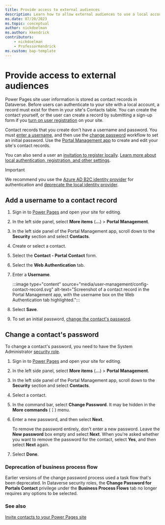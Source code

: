 ```yaml
---
title: Provide access to external audiences
description: Learn how to allow external audiences to use a local account to access sites you create with Microsoft Power Pages.
ms.date: 07/20/2023
ms.topic: conceptual
author: nickdoelman
ms.author: kkendrick
contributors:
    - nickdoelman
    - ProfessorKendrick
ms.custom: bap-template
---
```

# Provide access to external audiences

 Power Pages site user information is stored as contact records in Dataverse. Before users can authenticate to your site with a local account, a record must exist for them in your site's Contacts table. You can create the contact yourself, or the user can create a record by submitting a sign-up form if you [turn on user registration](authentication/set-authentication-identity.md#enable-or-disable-user-registration) on your site.

Contact records that you create don't have a username and password. You must [enter a username](#add-a-username-to-a-contact-record), and then use the [change password](#change-a-contacts-password) workflow to set an initial password. Use the [Portal Management app](../configure/portal-management-app.md) to create and edit your site's contact records.

You can also send a user an [invitation to register locally](invite-contacts.md). [Learn more about local authentication, registration, and other settings](authentication/set-authentication-identity.md).

> [!IMPORTANT]
> We recommend you use the [Azure AD B2C identity provider](authentication/azure-ad-b2c-provider.md) for authentication and [deprecate the local identity provider](authentication/migrate-identity-providers.md).

## Add a username to a contact record

1. Sign in to [Power Pages](https://make.powerpages.microsoft.com) and open your site for editing.

1. In the left side panel, select **More items** (**&hellip;**) > **Portal Management**.

1. In the left side panel of the Portal Management app, scroll down to the **Security** section and select **Contacts**.

1. Create or select a contact.

1. Select the **Contact - Portal Contact** form.

1. Select the **Web Authentication** tab.

1. Enter a **Username**.

    :::image type="content" source="media/user-management/config-contact-record.svg" alt-text="Screenshot of a contact record in the Portal Management app, with the username box on the Web Authentication tab highlighted.":::

1. Select **Save**.

1. To set an initial password, [change the contact's password](#change-a-contacts-password).

## Change a contact's password

To change a contact's password, you need to have the System Administrator [security role](/power-platform/admin/database-security).

1. Sign in to [Power Pages](https://make.powerpages.microsoft.com) and open your site for editing.

1. In the left side panel, select **More items** (**&hellip;**) > **Portal Management**.

1. In the left side panel of the Portal Management app, scroll down to the **Security** section and select **Contacts**.

1. Select a contact.

1. In the command bar, select **Change Password**. It may be hidden in the **More commands** (**&vellip;**) menu.

1. Enter a new password, and then select **Next**.

    To remove the password entirely, don't enter a new password. Leave the **New password** box empty and select **Next**. When you're asked whether you want to remove the password for the contact, select **Yes**, and then select **Next** again.

1. Select **Done**.

### Deprecation of business process flow

Earlier versions of the change password process used a task flow that's been deprecated. In Dataverse security roles, the **Change Password for Portals Contact** privilege under the **Business Process Flows** tab no longer requires any options to be selected.

### See also

[Invite contacts to your Power Pages site](invite-contacts.md)
